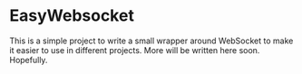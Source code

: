 # EasyWebsocket

This is a simple project to write a small wrapper around WebSocket to make it easier to use in different projects.
More will be written here soon. Hopefully.